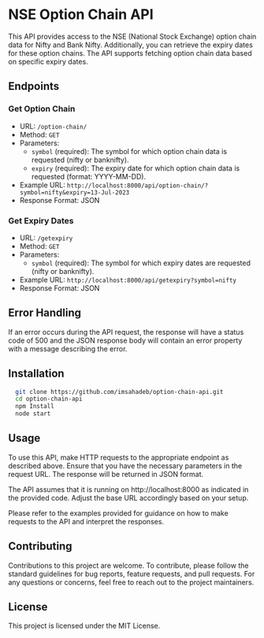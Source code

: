 # NSE Option Chain API

This API provides access to the NSE (National Stock Exchange) option chain data for Nifty and Bank Nifty. Additionally, you can retrieve the expiry dates for these option chains. The API supports fetching option chain data based on specific expiry dates.

## Endpoints

### Get Option Chain

- URL: `/option-chain/`
- Method: `GET`
- Parameters:
  - `symbol` (required): The symbol for which option chain data is requested (nifty or banknifty).
  - `expiry` (required): The expiry date for which option chain data is requested (format: YYYY-MM-DD).
- Example URL: `http://localhost:8000/api/option-chain/?symbol=nifty&expiry=13-Jul-2023`
- Response Format: JSON

### Get Expiry Dates

- URL: `/getexpiry`
- Method: `GET`
- Parameters:
  - `symbol` (required): The symbol for which expiry dates are requested (nifty or banknifty).
- Example URL: `http://localhost:8000/api/getexpiry?symbol=nifty`
- Response Format: JSON

## Error Handling

If an error occurs during the API request, the response will have a status code of 500 and the JSON response body will contain an error property with a message describing the error.

## Installation
```bash
  git clone https://github.com/imsahadeb/option-chain-api.git
  cd option-chain-api
  npm Install
  node start
```
    

## Usage

To use this API, make HTTP requests to the appropriate endpoint as described above. Ensure that you have the necessary parameters in the request URL. The response will be returned in JSON format.

The API assumes that it is running on http://localhost:8000 as indicated in the provided code. Adjust the base URL accordingly based on your setup.

Please refer to the examples provided for guidance on how to make requests to the API and interpret the responses.

## Contributing

Contributions to this project are welcome. To contribute, please follow the standard guidelines for bug reports, feature requests, and pull requests. For any questions or concerns, feel free to reach out to the project maintainers.

## License

This project is licensed under the MIT License.
